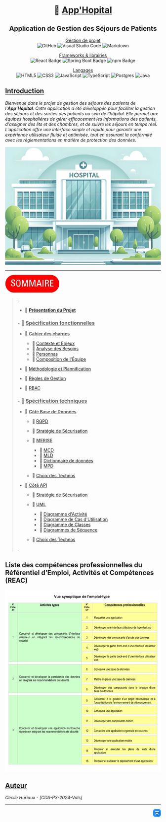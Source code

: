 <div align="center">

# 🏥 <u>**App'Hopital**</u>
## Application de Gestion des Séjours de Patients
</div>

<div align="center">

<u>Gestion de projet</u>\
![GitHub](https://img.shields.io/badge/github-%23121011.svg?style=for-the-badge&logo=github&logoColor=white)
![Visual Studio Code](https://img.shields.io/badge/Visual%20Studio%20Code-0078d7.svg?style=for-the-badge&logo=visual-studio-code&logoColor=white)
![Markdown](https://img.shields.io/badge/markdown-%23000000.svg?style=for-the-badge&logo=markdown&logoColor=white)


<u>Frameworks & librairies</u>\
![React Badge](https://img.shields.io/badge/React-61DAFB?logo=react&logoColor=000&style=for-the-badge)
![Spring Boot Badge](https://img.shields.io/badge/Spring%20Boot-6DB33F?logo=springboot&logoColor=fff&style=for-the-badge)
![npm Badge](https://img.shields.io/badge/npm-CB3837?logo=npm&logoColor=fff&style=for-the-badge)


<u>Langages</u>\
![HTML5](https://img.shields.io/badge/html5-%23E34F26.svg?style=for-the-badge&logo=html5&logoColor=white) 
![CSS3](https://img.shields.io/badge/css3-%231572B6.svg?style=for-the-badge&logo=css3&logoColor=white) 
![JavaScript](https://img.shields.io/badge/javascript-%23323330.svg?style=for-the-badge&logo=javascript&logoColor=%23F7DF1E) 
![TypeScript](https://img.shields.io/badge/typescript-%23007ACC.svg?style=for-the-badge&logo=typescript&logoColor=white) 
![Postgres](https://img.shields.io/badge/postgres-%23316192.svg?style=for-the-badge&logo=postgresql&logoColor=white)
![Java](https://img.shields.io/badge/java-%23ED8B00.svg?style=for-the-badge&logo=openjdk&logoColor=white)

</div>



## <u>Introduction</u>

*Bienvenue dans le projet de gestion des séjours des patients de l'**App'Hopital**. Cette application a été développée pour faciliter la gestion des séjours et des sorties des patients au sein de l'hôpital. Elle permet aux équipes hospitalières de gérer efficacement les informations des patients, d'assigner des lits et des chambres, et de suivre les séjours en temps réel. L'application offre une interface simple et rapide pour garantir une expérience utilisateur fluide et optimisée, tout en assurant la conformité avec les réglementations en matière de protection des données.*


![Illustration App'Hopital](/docs/img/image-docs/illustration-projet-app-hopital.png)

---


<img src="./docs/img/image-docs/summary.png" alt="Sommaire" style="width:175px;" />
 
>.
> - 📄 **[Présentation du Projet](/docs/presentation-projet/presentation.md)**
>
> ### - 📁 <u>**Spécification fonctionnelles**</u>
>
>   - 📁 <u>**Cahier des charges**</u>
>
>     - 📄 [Contexte et Enjeux](/docs/specification-fonctionnelles/cahier-des-charges/contexte-et-enjeux.md)
>     - 📄 [Analyse des Besoins](/docs/specification-fonctionnelles/cahier-des-charges/analyse-des-besoins.md)
>     - 📄 [Personnas](/docs/specification-fonctionnelles/cahier-des-charges/personnas.md)
>     - 📄 [Composition de l'Équipe](/docs/specification-fonctionnelles/cahier-des-charges/composition-equipe.md)
>
>   - 📄 [Méthodologie et Plannification](/docs/specification-fonctionnelles/methodologie.md)
>   - 📄 [Règles de Gestion](/docs/specification-fonctionnelles/regles-gestion.md)
>   - 📄 [RBAC](/docs/specification-fonctionnelles/RBAC.md)
>
> ### - 📁 <u>**Spécification techniques**</u>
>
>   - 📁 <u>**Côté Base de Données**</u>
>     - 📄 [RGPD](/docs/specification-techniques/serveur/RGPD.md)
>
>     - 📄 [Stratégie de Sécurisation](/docs/specification-techniques/serveur/strategie-securisation-BDD.md)
>
>     - 📁 <u>**MERISE**</u>
>
>       - 📄 [MCD](/docs/specification-techniques/serveur/MERISE/MCD.MD)
>       - 📄 [MLD](/docs/specification-techniques/serveur/MERISE/MLD.MD)
>       - 📄 [Dictionnaire de données](/docs/specification-techniques/serveur/MERISE/dictionnaire-donnees.md)
>       - 📄 [MPD](/docs/specification-techniques/serveur/MERISE/MPD.md)
>     - 📄 [Choix des Technos](/docs/specification-techniques/serveur/choix-technos-BDD.md)
>
>   - 📁 <u>**Côté API**</u>
>
>     - 📄 [Stratégie de Sécurisation](/docs/specification-techniques/back-end/strategie-securisation-API.md)
>
>     - 📁 <u>**UML**</u>
>
>       - 📄 [Diagramme d'Activité](/docs/specification-techniques/back-end/UML/diagramme-activite.md)
>       - 📄 [Diagramme de Cas d'Utilisation](/docs/specification-techniques/back-end/UML/diagramme-cas-utilisation.md)
>       - 📄 [Diagramme de Classes](/docs/specification-techniques/back-end/UML/diagramme-classes.md)
>       - 📄 [Diagrammes de Séquence](/docs/specification-techniques/back-end/UML/diagrammes-sequence.md)
>     - 📄 [Choix des Technos](/docs/specification-techniques/back-end/choix-technos-API.md)
>
>.

## Liste des compétences professionnelles du Référentiel d’Emploi, Activités et Compétences (REAC)

![Compétences professionnelles - Titre Pro CDA](/docs/img/image-docs/competences-professionnelles.png)

## <u>Auteur</u>

*Cécile Huriaux - [CDA-P3-2024-Vals]*

---
<div align="right">
    <a href="#dossier-projet-cda">
        <img src="./docs/img/image-docs/icon-vers-le-haut.png" alt="Retour vers le haut" style="width: 25px;" />
    </a>
</div>